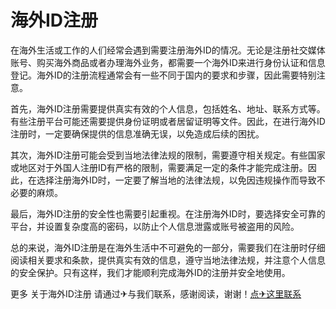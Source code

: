 # 海外ID注册

在海外生活或工作的人们经常会遇到需要注册海外ID的情况。无论是注册社交媒体账号、购买海外商品或者办理海外业务，都需要一个海外ID来进行身份认证和信息登记。海外ID的注册流程通常会有一些不同于国内的要求和步骤，因此需要特别注意。

首先，海外ID注册需要提供真实有效的个人信息，包括姓名、地址、联系方式等。有些注册平台可能还需要提供身份证明或者居留证明等文件。因此，在进行海外ID注册时，一定要确保提供的信息准确无误，以免造成后续的困扰。

其次，海外ID注册可能会受到当地法律法规的限制，需要遵守相关规定。有些国家或地区对于外国人注册ID有严格的限制，需要满足一定的条件才能完成注册。因此，在选择注册海外ID时，一定要了解当地的法律法规，以免因违规操作而导致不必要的麻烦。

最后，海外ID注册的安全性也需要引起重视。在注册海外ID时，要选择安全可靠的平台，并设置复杂度高的密码，以防止个人信息泄露或账号被盗用的风险。

总的来说，海外ID注册是在海外生活中不可避免的一部分，需要我们在注册时仔细阅读相关要求和条款，提供真实有效的信息，遵守当地法律法规，并注意个人信息的安全保护。只有这样，我们才能顺利完成海外ID的注册并安全地使用。

更多 关于海外ID注册 请通过✈与我们联系，感谢阅读，谢谢！[点✈这里联系](https://tg.k02.cc)